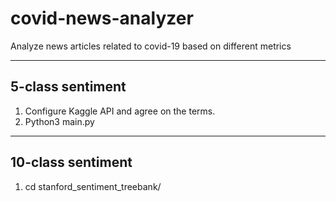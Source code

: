 # covid-news-analyzer
Analyze news articles related to covid-19 based on different metrics


----
## 5-class sentiment

1. Configure Kaggle API and agree on the terms.
2. Python3 main.py

----
## 10-class sentiment

1. cd stanford_sentiment_treebank/